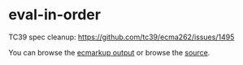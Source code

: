 # eval-in-order
TC39 spec cleanup: https://github.com/tc39/ecma262/issues/1495

You can browse the [ecmarkup output](https://mikesamuel.github.io/eval-in-order/)
or browse the [source](https://github.com/mikesamuel/eval-in-order/blob/master/spec.emu).
